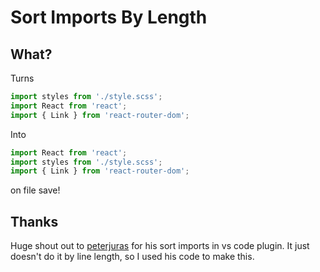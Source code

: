 # Sort Imports By Length

## What?

Turns 

```js
import styles from './style.scss';
import React from 'react';
import { Link } from 'react-router-dom';
```

Into 

```js
import React from 'react';
import styles from './style.scss';
import { Link } from 'react-router-dom';
```

on file save! 


## Thanks

Huge shout out to [peterjuras](https://github.com/peterjuras/vsc-sort-imports) for his sort imports in vs code plugin. It just doesn't do it by line length, so I used his code to make this.